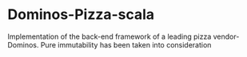 # Dominos-Pizza-scala
Implementation of the back-end framework of a leading pizza vendor- Dominos. Pure immutability has been taken into consideration
